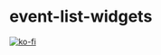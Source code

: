 # event-list-widgets
[![ko-fi](https://ko-fi.com/img/githubbutton_sm.svg)](https://ko-fi.com/O4O5BY0J2)

